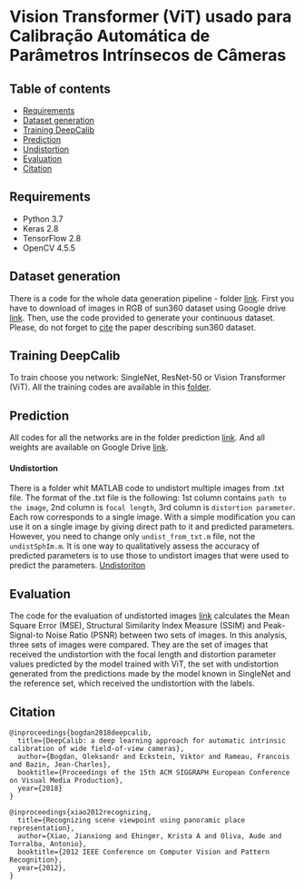 # Vision Transformer (ViT) usado para Calibração Automática de Parâmetros Intrínsecos de Câmeras

## Table of contents

- [Requirements](#requirements)
- [Dataset generation](#dataset-generation)
- [Training DeepCalib](#training-deepcalib)
- [Prediction](#Prediction)
- [Undistortion](#undistortion)
- [Evaluation](#Evaluation)
- [Citation](#citation)


## Requirements
- Python 3.7
- Keras 2.8
- TensorFlow 2.8
- OpenCV 4.5.5

## Dataset generation
There is a code for the whole data generation pipeline - folder [link](https://github.com/arianyfranca01/calibration_of_camera_intrinsic_parameters/tree/main/dataset). First you have to download of images in RGB of sun360 dataset using Google drive [link](https://drive.google.com/drive/folders/1ooaYwvNuFd-iEEcmOQHpLunJEmo7b4NM). Then, use the code provided to generate your continuous dataset. Please, do not forget to [cite](https://scholar.google.co.kr/scholar?hl=en&as_sdt=0%2C5&as_vis=1&q=recognizing+scene+viewpoint+using+panoramic+place+representation&btnG=#d=gs_cit&u=%2Fscholar%3Fq%3Dinfo%3ARJsOQOkTaMEJ%3Ascholar.google.com%2F%26output%3Dcite%26scirp%3D0%26hl%3Den) the paper describing sun360 dataset.

## Training DeepCalib
To train choose you network: SingleNet, ResNet-50 or Vision Transformer (ViT). All the training codes are available in this [folder](https://github.com/arianyfranca01/calibration_of_camera_intrinsic_parameters/tree/main/network_training).

## Prediction
All codes for all the networks are in the folder prediction [link](https://github.com/arianyfranca01/calibration_of_camera_intrinsic_parameters/tree/main/prediction). And all weights are available on Google Drive [link](https://drive.google.com/drive/folders/1JmV7p6gFEt9mYPBxPcS2QfTUE-dePbLf?usp=sharing).

#### Undistortion
There is a folder whit MATLAB code to undistort multiple images from .txt file. The format of the .txt file is the following: 1st column contains `path to the image`, 2nd column is `focal length`, 3rd column is `distortion parameter`. Each row corresponds to a single image. With a simple modification you can use it on a single image by giving direct path to it and predicted parameters. However, you need to change only `undist_from_txt.m` file, not the `undistSphIm.m`.
It is one way to qualitatively assess the accuracy of predicted parameters is to use those to undistort images that were used to predict the parameters. [Undistoriton](https://github.com/arianyfranca01/calibration_of_camera_intrinsic_parameters/tree/main/undistortion)

## Evaluation

The code for the evaluation of undistorted images [link](https://github.com/arianyfranca01/calibration_of_camera_intrinsic_parameters/tree/main/metrics) calculates the Mean Square Error (MSE), Structural Similarity Index Measure (SSIM) and Peak-Signal-to Noise Ratio (PSNR) between two sets of images. In this analysis, three sets of images were compared. They are the set of images that received the undistortion with the focal length and distortion parameter values predicted by the model trained with ViT, the set with undistortion generated from the predictions made by the model known in SingleNet and the reference set, which received the undistortion with the labels.


## Citation
```
@inproceedings{bogdan2018deepcalib,
  title={DeepCalib: a deep learning approach for automatic intrinsic calibration of wide field-of-view cameras},
  author={Bogdan, Oleksandr and Eckstein, Viktor and Rameau, Francois and Bazin, Jean-Charles},
  booktitle={Proceedings of the 15th ACM SIGGRAPH European Conference on Visual Media Production},
  year={2018}
}

@inproceedings{xiao2012recognizing,
  title={Recognizing scene viewpoint using panoramic place representation},
  author={Xiao, Jianxiong and Ehinger, Krista A and Oliva, Aude and Torralba, Antonio},
  booktitle={2012 IEEE Conference on Computer Vision and Pattern Recognition},
  year={2012},
}
```
